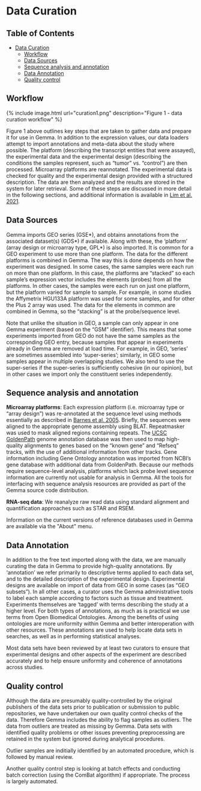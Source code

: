 # Data Curation

## Table of Contents
- [Data Curation](#data-curation)
  * [Workflow](#workflow)
  * [Data Sources](#data-sources)
  * [Sequence analysis and annotation](#sequence-analysis-and-annotation)
  * [Data Annotation](#data-annotation)
  * [Quality control](#quality-control)

## Workflow

{% include image.html url="curation1.png" description="Figure 1 - data curation workflow" %}

Figure 1 above outlines key steps that are taken to gather data and prepare it for use in Gemma.  In addition to the expression values, our data loaders attempt to import annotations and meta-data about the study where possible. The platform (describing the transcript entities that were assayed), the experimental data and the experimental design (describing the conditions the samples represent, such as “tumor” vs. “control”) are then processed. Microarray platforms are reannotated. The experimental data is checked for quality and the experimental design provided with a structured description. The data are then analyzed and the results are stored in the system for later retrieval. Some of these steps are discussed in more detail in the following sections, and additional information is available in [Lim et al. 2021](https://pubmed.ncbi.nlm.nih.gov/33599246/).

## Data Sources

Gemma imports GEO series (GSE*), and obtains annotations from the associated dataset(s) (GDS*) if available. Along with these, the ‘platform’ (array design or microarray type, GPL*) is also imported. It is common for a GEO experiment to use more than one platform. The data for the different platforms is combined in Gemma. The way this is done depends on how the experiment was designed. In some cases, the same samples were each run on more than one platform. In this case, the platforms are “stacked” so each sample’s expression vector includes the elements (probes) from all the platforms. In other cases, the samples were each run on just one platform, but the platform varied for sample to sample. For example, in some studies the Affymetrix HGU133A platform was used for some samples, and for other the Plus 2 array was used. The data for the elements in common are combined in Gemma, so the “stacking” is at the probe/sequence level.

Note that unlike the situation in GEO, a sample can only appear in one Gemma experiment (based on the “GSM” identifier). This means that some experiments imported from GEO do not have the same samples as the corresponding GEO entry, because samples that appear in experiments already in Gemma are removed at load time. For example, in GEO, ‘series’ are sometimes assembled into ‘super-series’; similarly, in GEO some samples appear in multiple overlapping studies. We also tend to use the super-series if the super-series is sufficiently cohesive (in our opinion), but in other cases we import only the constituent series independently.

## Sequence analysis and annotation

**Microarray platforms**: Each expression platform (i.e. microarray type or “array design”) was re-annotated at the sequence level using methods essentially as described in [Barnes et al. 2005](https://pubmed.ncbi.nlm.nih.gov/16237126/). Briefly, the sequences were aligned to the appropriate genome assembly using BLAT. Repeatmasker was used to mask aligned regions containing repeats. The [UCSC GoldenPath](https://genome.ucsc.edu/) genome annotation database was then used to map high-quality alignments to genes based on the “known gene” and “Refseq” tracks, with the use of additional information from other tracks. Gene information including Gene Ontology annotation was imported from NCBI’s gene database with additional data from GoldenPath. Because our methods require sequence-level analysis, platforms which lack probe level sequence information are currently not usable for analysis in Gemma. All the tools for interfacing with sequence analysis resources are provided as part of the Gemma source code distribution.

**RNA-seq data**: We reanalyze raw read data using standard alignment and quantification approaches such as STAR and RSEM. 

Information on the current versions of reference databases used in Gemma are available via the "About" menu.

## Data Annotation

In addition to the free text imported along with the data, we are manually curating the data in Gemma to provide high-quality annotations. By ‘annotation’ we refer primarily to descriptive terms applied to each data set, and to the detailed description of the experimental design. Experimental designs are available on import of data from GEO in some cases (as “GEO subsets”). In all other cases, a curator uses the Gemma administrative tools to label each sample according to factors such as tissue and treatment. Experiments themselves are ‘tagged’ with terms describing the study at a higher level. For both types of annotations, as much as is practical we use terms from Open Biomedical Ontologies. Among the benefits of using ontologies are more uniformity within Gemma and better interoperation with other resources.  These annotations are used to help locate data sets in searches, as well as in performing statistical analyses. 

Most data sets have been reviewed by at least two curators to ensure that experimental designs and other aspects of the experiment are described accurately and to help ensure uniformity and coherence of annotations across studies.

## Quality control

Although the data are presumably quality-controlled by the original publishers of the data sets prior to publication or submission to public repositories, we have undertaken our own quality control checks of the data. Therefore Gemma includes the ability to flag samples as outliers. The data from outliers are treated as missing by Gemma. Data sets with identified quality problems or other issues preventing preprocessing are retained in the system but ignored during analytical procedures.

Outlier samples are inditially identified by an automated procedure, which is followed by manual review.  

Another quality control step is looking at batch effects and conducting batch correction (using the ComBat algorithm) if appropriate. The process is largely automated.
